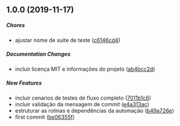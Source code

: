 ## 1.0.0 (2019-11-17)

##### Chores

*  ajustar nome de suíte de teste ([c6146cd4](https://github.com/PauloGoncalvesBH/trade-technology-automation/commit/c6146cd441ff8afd04eb683ede4e01b0a3f052db))

##### Documentation Changes

*  incluir licença MIT e informações do projeto ([ab4bcc2d](https://github.com/PauloGoncalvesBH/trade-technology-automation/commit/ab4bcc2dbe10940d9ca744e181949a949af70eba))

##### New Features

*  incluir cenarios de testes de fluxo completo ([7011b1c6](https://github.com/PauloGoncalvesBH/trade-technology-automation/commit/7011b1c60adf2e1dca7f89b944a6906d5f2065f6))
*  incluir validação da mensagem de commit ([e4a313ac](https://github.com/PauloGoncalvesBH/trade-technology-automation/commit/e4a313ac90ba285b3eb396008d3c24141832dcea))
*  estruturar as rotinas e dependências da automação ([b49a726e](https://github.com/PauloGoncalvesBH/trade-technology-automation/commit/b49a726efa37dbc900af4118be8793ace82fdf63))
*  first commit ([be06355f](https://github.com/PauloGoncalvesBH/trade-technology-automation/commit/be06355f6fec1aa5b6455db811583a767f04737e))

